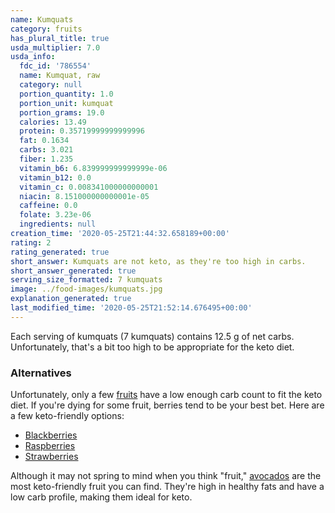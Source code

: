 ```yaml
---
name: Kumquats
category: fruits
has_plural_title: true
usda_multiplier: 7.0
usda_info:
  fdc_id: '786554'
  name: Kumquat, raw
  category: null
  portion_quantity: 1.0
  portion_unit: kumquat
  portion_grams: 19.0
  calories: 13.49
  protein: 0.35719999999999996
  fat: 0.1634
  carbs: 3.021
  fiber: 1.235
  vitamin_b6: 6.839999999999999e-06
  vitamin_b12: 0.0
  vitamin_c: 0.008341000000000001
  niacin: 8.151000000000001e-05
  caffeine: 0.0
  folate: 3.23e-06
  ingredients: null
creation_time: '2020-05-25T21:44:32.658189+00:00'
rating: 2
rating_generated: true
short_answer: Kumquats are not keto, as they're too high in carbs.
short_answer_generated: true
serving_size_formatted: 7 kumquats
image: ../food-images/kumquats.jpg
explanation_generated: true
last_modified_time: '2020-05-25T21:52:14.676495+00:00'
---
```

Each serving of kumquats (7 kumquats) contains 12.5 g of net carbs. Unfortunately, that's a bit too high to be appropriate for the keto diet.

### Alternatives

Unfortunately, only a few [fruits](/category/fruits) have a low enough carb count to fit the keto diet. If you're dying for some fruit, berries tend to be your best bet. Here are a few keto-friendly options:

- [Blackberries](/blackberries)
- [Raspberries](/raspberries)
- [Strawberries](/strawberries)

Although it may not spring to mind when you think "fruit," [avocados](/avocados) are the most keto-friendly fruit you can find. They're high in healthy fats and have a low carb profile, making them ideal for keto.
